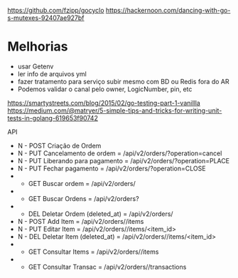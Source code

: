https://github.com/fzipp/gocyclo
https://hackernoon.com/dancing-with-go-s-mutexes-92407ae927bf
# Melhorias #

* usar Getenv
* ler info de arquivos yml
* fazer tratamento para serviço subir mesmo com BD ou Redis fora do AR
* Podemos validar o canal pelo owner, LogicNumber, pin, etc

https://smartystreets.com/blog/2015/02/go-testing-part-1-vanillla
https://medium.com/@matryer/5-simple-tips-and-tricks-for-writing-unit-tests-in-golang-619653f90742

API
* N - POST Criação de Ordem
* N - PUT Cancelamento de ordem = /api/v2/orders/<id>?operation=cancel
* N - PUT Liberando para pagamento = /api/v2/orders/<id>?operation=PLACE
* N - PUT Fechar pagamento = /api/v2/orders/<id>?operation=CLOSE
* - GET Buscar ordem = /api/v2/orders/<id>
* - GET Buscar Ordens = /api/v2/orders?<parameters>
* - DEL Deletar Ordem (deleted_at) = /api/v2/orders/<id>
* N - POST Add Item = /api/v2/orders/<id>/items
* N - PUT Editar Item = /api/v2/orders/<id>/items/<item_id>
* N - DEL Deletar Item (deleted_at) = /api/v2/orders/<id>/items/<item_id>
* - GET Consultar Items = /api/v2/orders/<id>/items
* - GET Consultar Transac = /api/v2/orders/<id>/transactions
